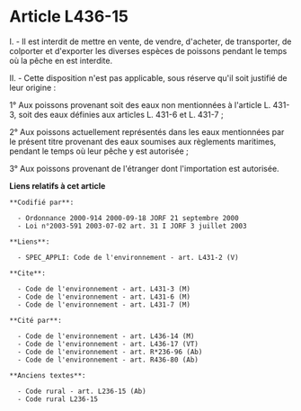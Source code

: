 # Article L436-15

I. - Il est interdit de mettre en vente, de vendre, d'acheter, de transporter, de colporter et d'exporter les diverses
espèces de poissons pendant le temps où la pêche en est interdite.

II. - Cette disposition n'est pas applicable, sous réserve qu'il soit justifié de leur origine :

1° Aux poissons provenant soit des eaux non mentionnées à l'article L. 431-3, soit des eaux définies aux articles L. 431-6 et
L. 431-7 ;

2° Aux poissons actuellement représentés dans les eaux mentionnées par le présent titre provenant des eaux soumises aux
règlements maritimes, pendant le temps où leur pêche y est autorisée ;

3° Aux poissons provenant de l'étranger dont l'importation est autorisée.

**Liens relatifs à cet article**

	**Codifié par**:

	  - Ordonnance 2000-914 2000-09-18 JORF 21 septembre 2000
	  - Loi n°2003-591 2003-07-02 art. 31 I JORF 3 juillet 2003

	**Liens**:

	  - SPEC_APPLI: Code de l'environnement - art. L431-2 (V)

	**Cite**:

	  - Code de l'environnement - art. L431-3 (M)
	  - Code de l'environnement - art. L431-6 (M)
	  - Code de l'environnement - art. L431-7 (M)

	**Cité par**:

	  - Code de l'environnement - art. L436-14 (M)
	  - Code de l'environnement - art. L436-17 (VT)
	  - Code de l'environnement - art. R*236-96 (Ab)
	  - Code de l'environnement - art. R436-80 (Ab)

	**Anciens textes**:

	  - Code rural - art. L236-15 (Ab)
	  - Code rural L236-15
